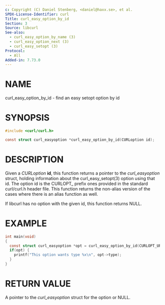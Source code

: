 ```yaml
---
c: Copyright (C) Daniel Stenberg, <daniel@haxx.se>, et al.
SPDX-License-Identifier: curl
Title: curl_easy_option_by_id
Section: 3
Source: libcurl
See-also:
  - curl_easy_option_by_name (3)
  - curl_easy_option_next (3)
  - curl_easy_setopt (3)
Protocol:
  - All
Added-in: 7.73.0
---
```


# NAME

curl_easy_option_by_id - find an easy setopt option by id

# SYNOPSIS

~~~c
#include <curl/curl.h>

const struct curl_easyoption *curl_easy_option_by_id(CURLoption id);
~~~

# DESCRIPTION

Given a *CURLoption* **id**, this function returns a pointer to the
*curl_easyoption* struct, holding information about the
curl_easy_setopt(3) option using that id. The option id is the CURLOPT_
prefix ones provided in the standard curl/curl.h header file. This function
returns the non-alias version of the cases where there is an alias function as
well.

If libcurl has no option with the given id, this function returns NULL.

# EXAMPLE

~~~c
int main(void)
{
  const struct curl_easyoption *opt = curl_easy_option_by_id(CURLOPT_URL);
  if(opt) {
    printf("This option wants type %x\n", opt->type);
  }
}
~~~

# RETURN VALUE

A pointer to the *curl_easyoption* struct for the option or NULL.
